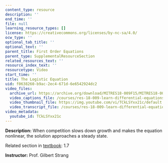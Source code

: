 ```yaml
---
content_type: resource
description: ''
end_time: ''
file: null
learning_resource_types: []
license: https://creativecommons.org/licenses/by-nc-sa/4.0/
ocw_type: ''
optional_tab_title: ''
optional_text: ''
parent_title: First Order Equations
parent_type: SupplementalResourceSection
related_resources_text: ''
resource_index_text: ''
resourcetype: Video
start_time: ''
title: The Logistic Equation
uid: f0638260-b9ac-2ec4-671d-6e6542924dc2
video_files:
  archive_url: https://archive.org/download/MITRES18-009F15/MITRES18-009F15_1_7_Logistic_Equation_300k.mp4
  video_captions_file: /courses/res-18-009-learn-differential-equations-up-close-with-gilbert-strang-and-cleve-moler-fall-2015/6d2412c8ca0f5a5786e351968e7afdb3_TCkLSYxx21c.vtt
  video_thumbnail_file: https://img.youtube.com/vi/TCkLSYxx21c/default.jpg
  video_transcript_file: /courses/res-18-009-learn-differential-equations-up-close-with-gilbert-strang-and-cleve-moler-fall-2015/5d94e05628c05d451922bf2660f41e54_TCkLSYxx21c.pdf
video_metadata:
  youtube_id: TCkLSYxx21c
---
```


**Description:** When competition slows down growth and makes the equation nonlinear, the solution approaches a steady state.

Related section in [textbook](http://www-math.mit.edu/~gs/dela/): 1.7

**Instructor:** Prof. Gilbert Strang

